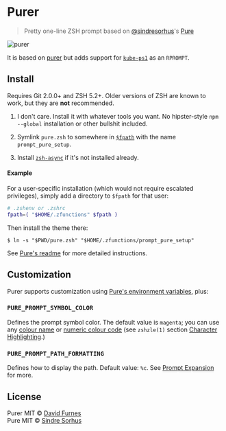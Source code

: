 # Purer

> Pretty one-line ZSH prompt based on [@sindresorhus](https://github.)'s [Pure](https://github.com/sindresorhus/pure)

![purer](https://cloud.githubusercontent.com/assets/583202/25418314/c3a29bfa-2a18-11e7-8a6f-4c0960ccadfc.png)

It is based on [purer](https://github.com/DFurnes/purer) but adds support for [`kube-ps1`](https://github.com/jonmosco/kube-ps1) as an `RPROMPT`.

## Install

Requires Git 2.0.0+ and ZSH 5.2+. Older versions of ZSH are known to work, but they are **not** recommended.

1. I don't care. Install it with whatever tools you want. No hipster-style `npm --global` installation or other bullshit included.

2. Symlink `pure.zsh` to somewhere in [`$fpath`](http://www.refining-linux.org/archives/46/ZSH-Gem-12-Autoloading-functions/) with the name `prompt_pure_setup`.

3. Install [`zsh-async`](https://github.com/mafredri/zsh-async) if it's not installed already.

#### Example

For a user-specific installation (which would not require escalated privileges), simply add a directory to `$fpath` for that user:

```sh
# .zshenv or .zshrc
fpath=( "$HOME/.zfunctions" $fpath )
```

Then install the theme there:

```console
$ ln -s "$PWD/pure.zsh" "$HOME/.zfunctions/prompt_pure_setup"
```

See [Pure's readme](https://github.com/sindresorhus/pure/blob/master/readme.md#install) for more detailed instructions.

## Customization

Purer supports customization using [Pure's environment variables](https://github.com/sindresorhus/pure#options), plus:

### `PURE_PROMPT_SYMBOL_COLOR`

Defines the prompt symbol color. The default value is `magenta`; you can use any [colour name](https://wiki.archlinux.org/index.php/Zsh#Colors) or [numeric colour code](https://upload.wikimedia.org/wikipedia/commons/1/15/Xterm_256color_chart.svg) (see `zshzle(1)` section [Character Highlighting](http://zsh.sourceforge.net/Doc/Release/Zsh-Line-Editor.html#Character-Highlighting).)


### `PURE_PROMPT_PATH_FORMATTING`

Defines how to display the path. Default value: `%c`. See [Prompt Expansion](http://zsh.sourceforge.net/Doc/Release/Prompt-Expansion.html) for more.


## License

Purer MIT © [David Furnes](http://dfurnes.com) <br/>
Pure MIT © [Sindre Sorhus](http://sindresorhus.com)
